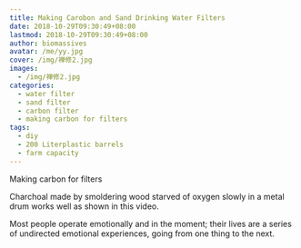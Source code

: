 ```yaml
---
title: Making Carobon and Sand Drinking Water Filters
date: 2018-10-29T09:30:49+08:00
lastmod: 2018-10-29T09:30:49+08:00
author: biomassives
avatar: /me/yy.jpg
cover: /img/禅修2.jpg
images:
  - /img/禅修2.jpg
categories:
  - water filter
  - sand filter
  - carbon filter
  - making carbon for filters
tags:
  - diy
  - 200 Literplastic barrels
  - farm capacity
---
```


Making carbon for filters

<!--more-->

Charchoal made by smoldering wood starved of oxygen slowly in a metal drum works well as shown in this video. 


Most people operate emotionally and in the moment; their lives are a series of undirected emotional experiences, going from one thing to the next.
